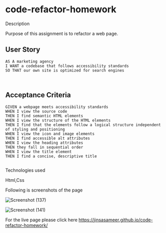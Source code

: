 # code-refactor-homework

Description

 Purpose of this assignment is to refactor a web page.
 
 ## User Story

```
AS A marketing agency
I WANT a codebase that follows accessibility standards
SO THAT our own site is optimized for search engines



```

## Acceptance Criteria

```
GIVEN a webpage meets accessibility standards
WHEN I view the source code
THEN I find semantic HTML elements
WHEN I view the structure of the HTML elements
THEN I find that the elements follow a logical structure independent of styling and positioning
WHEN I view the icon and image elements
THEN I find accessible alt attributes
WHEN I view the heading attributes
THEN they fall in sequential order
WHEN I view the title element
THEN I find a concise, descriptive title


```


Technologies used

Html,Css










Following is screenshots of the page

![Screenshot (137)](https://user-images.githubusercontent.com/101385521/187051624-11c1b3ce-015a-4ff6-97ef-2a78871d4947.png)



![Screenshot (141)](https://user-images.githubusercontent.com/101385521/187051527-4014ef57-3043-41a3-a201-62ee06904fd0.png)


For the live page please click here  https://jinsasameer.github.io/code-refactor-homework/
